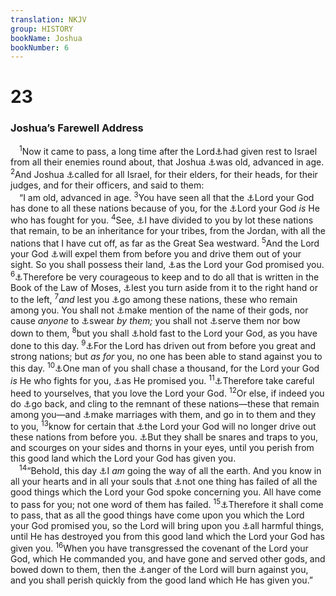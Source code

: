 ```yaml
---
translation: NKJV
group: HISTORY
bookName: Joshua 
bookNumber: 6
---
```


<div class="title"><h1>23</h1><h3>Joshua’s Farewell Address</h3></div>
<span class="verse gios_23_1"> <sup>1</sup>Now it came to pass, a long time after the Lord<a data-toggle="tooltip" data-placement="bottom" title="Josh. 21:44; 22:4">⚓</a>had given rest to Israel from all their enemies round about, that Joshua <a data-toggle="tooltip" data-placement="bottom" title="Josh. 13:1; 24:29">⚓</a>was old, advanced in age. </span>
<span class="verse gios_23_2"><sup>2</sup>And Joshua <a data-toggle="tooltip" data-placement="bottom" title="Deut. 31:28">⚓</a>called for all Israel, for their elders, for their heads, for their judges, and for their officers, and said to them:<br/> “I am old, advanced in age. </span>
<span class="verse gios_23_3"><sup>3</sup>You have seen all that the <a data-toggle="tooltip" data-placement="bottom" title="Ps. 44:3">⚓</a>Lord your God has done to all these nations because of you, for the <a data-toggle="tooltip" data-placement="bottom" title="Ex. 14:14; Deut. 1:30; Josh. 10:14, 42">⚓</a>Lord your God <i>is</i> He who has fought for you. </span>
<span class="verse gios_23_4"><sup>4</sup>See, <a data-toggle="tooltip" data-placement="bottom" title="Josh. 13:2, 6; 18:10">⚓</a>I have divided to you by lot these nations that remain, to be an inheritance for your tribes, from the Jordan, with all the nations that I have cut off, as far as the Great Sea westward. </span>
<span class="verse gios_23_5"><sup>5</sup>And the Lord your God <a data-toggle="tooltip" data-placement="bottom" title="Ex. 23:30; 33:2">⚓</a>will expel them from before you and drive them out of your sight. So you shall possess their land, <a data-toggle="tooltip" data-placement="bottom" title="Num. 33:53">⚓</a>as the Lord your God promised you. </span>
<span class="verse gios_23_6"><sup>6</sup><a data-toggle="tooltip" data-placement="bottom" title="Josh. 1:7">⚓</a>Therefore be very courageous to keep and to do all that is written in the Book of the Law of Moses, <a data-toggle="tooltip" data-placement="bottom" title="Deut. 5:32">⚓</a>lest you turn aside from it to the right hand or to the left, </span>
<span class="verse gios_23_7"><sup>7</sup><i>and</i> lest you <a data-toggle="tooltip" data-placement="bottom" title="Ex. 23:33; Deut. 7:2, 3; (Prov. 4:14; Eph. 5:11)">⚓</a>go among these nations, these who remain among you. You shall not <a data-toggle="tooltip" data-placement="bottom" title="Ex. 23:13; Ps. 16:4; Jer. 5:7; Hos. 2:17">⚓</a>make mention of the name of their gods, nor cause <i>anyone</i> to <a data-toggle="tooltip" data-placement="bottom" title="Deut. 6:13; 10:20">⚓</a>swear <i>by</i> <i>them;</i> you shall not <a data-toggle="tooltip" data-placement="bottom" title="Ex. 20:5">⚓</a>serve them nor bow down to them, </span>
<span class="verse gios_23_8"><sup>8</sup>but you shall <a data-toggle="tooltip" data-placement="bottom" title="Deut. 10:20">⚓</a>hold fast to the Lord your God, as you have done to this day. </span>
<span class="verse gios_23_9"><sup>9</sup><a data-toggle="tooltip" data-placement="bottom" title="Deut. 7:24; 11:23; Josh. 1:5">⚓</a>For the Lord has driven out from before you great and strong nations; but <i>as</i> <i>for</i> you, no one has been able to stand against you to this day. </span>
<span class="verse gios_23_10"><sup>10</sup><a data-toggle="tooltip" data-placement="bottom" title="Lev. 26:8; Deut. 28:7; Is. 30:17">⚓</a>One man of you shall chase a thousand, for the Lord your God <i>is</i> He who fights for you, <a data-toggle="tooltip" data-placement="bottom" title="Ex. 14:14">⚓</a>as He promised you. </span>
<span class="verse gios_23_11"><sup>11</sup><a data-toggle="tooltip" data-placement="bottom" title="Josh. 22:5">⚓</a>Therefore take careful heed to yourselves, that you love the Lord your God. </span>
<span class="verse gios_23_12"><sup>12</sup>Or else, if indeed you do <a data-toggle="tooltip" data-placement="bottom" title="(2 Pet. 2:20, 21)">⚓</a>go back, and cling to the remnant of these nations—these that remain among you—and <a data-toggle="tooltip" data-placement="bottom" title="Deut. 7:3, 4; Ezra 9:2; Neh. 13:25">⚓</a>make marriages with them, and go in to them and they to you, </span>
<span class="verse gios_23_13"><sup>13</sup>know for certain that <a data-toggle="tooltip" data-placement="bottom" title="Judg. 2:3">⚓</a>the Lord your God will no longer drive out these nations from before you. <a data-toggle="tooltip" data-placement="bottom" title="Ex. 23:33; 34:12; Deut. 7:16">⚓</a>But they shall be snares and traps to you, and scourges on your sides and thorns in your eyes, until you perish from this good land which the Lord your God has given you.<br/></span>
<span class="verse gios_23_14"> <sup>14</sup>“Behold, this day <a data-toggle="tooltip" data-placement="bottom" title="1 Kin. 2:2">⚓</a>I <i>am</i> going the way of all the earth. And you know in all your hearts and in all your souls that <a data-toggle="tooltip" data-placement="bottom" title="Josh. 21:45; (Luke 21:33)">⚓</a>not one thing has failed of all the good things which the Lord your God spoke concerning you. All have come to pass for you; not one word of them has failed. </span>
<span class="verse gios_23_15"><sup>15</sup><a data-toggle="tooltip" data-placement="bottom" title="Deut. 28:63">⚓</a>Therefore it shall come to pass, that as all the good things have come upon you which the Lord your God promised you, so the Lord will bring upon you <a data-toggle="tooltip" data-placement="bottom" title="Lev. 26:14–39; Deut. 28:15–68">⚓</a>all harmful things, until He has destroyed you from this good land which the Lord your God has given you. </span>
<span class="verse gios_23_16"><sup>16</sup>When you have transgressed the covenant of the Lord your God, which He commanded you, and have gone and served other gods, and bowed down to them, then the <a data-toggle="tooltip" data-placement="bottom" title="Deut. 4:24–28">⚓</a>anger of the Lord will burn against you, and you shall perish quickly from the good land which He has given you.”<br/></span>
